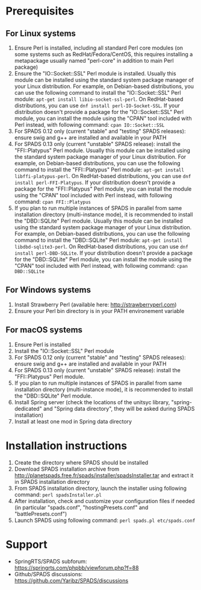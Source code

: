 Prerequisites
=============

  For Linux systems
  -----------------
  1) Ensure Perl is installed, including all standard Perl core modules (on some systems such as RedHat/Fedora/CentOS, this requires installing a metapackage usually named "perl-core" in addition to main Perl package)
  2) Ensure the "IO::Socket::SSL" Perl module is installed. Usually this module can be installed using the standard system package manager of your Linux distribution. For example, on Debian-based distributions, you can use the following command to install the "IO::Socket::SSL" Perl module: `apt-get install libio-socket-ssl-perl`. On RedHat-based distributions, you can use `dnf install perl-IO-Socket-SSL`. If your distribution doesn't provide a package for the "IO::Socket::SSL" Perl module, you can install the module using the "CPAN" tool included with Perl instead, with following command: `cpan IO::Socket::SSL`
  3) For SPADS 0.12 only (current "stable" and "testing" SPADS releases): ensure swig and g++ are installed and available in your PATH
  4) For SPADS 0.13 only (current "unstable" SPADS release): install the "FFI::Platypus" Perl module. Usually this module can be installed using the standard system package manager of your Linux distribution. For example, on Debian-based distributions, you can use the following command to install the "FFI::Platypus" Perl module: `apt-get install libffi-platypus-perl`. On RedHat-based distributions, you can use `dnf install perl-FFI-Platypus`. If your distribution doesn't provide a package for the "FFI::Platypus" Perl module, you can install the module using the "CPAN" tool included with Perl instead, with following command: `cpan FFI::Platypus`
  5) If you plan to run multiple instances of SPADS in parallel from same installation directory (multi-instance mode), it is recommended to install the "DBD::SQLite" Perl module. Usually this module can be installed using the standard system package manager of your Linux distribution. For example, on Debian-based distributions, you can use the following command to install the "DBD::SQLite" Perl module: `apt-get install libdbd-sqlite3-perl`. On RedHat-based distributions, you can use `dnf install perl-DBD-SQLite`. If your distribution doesn't provide a package for the "DBD::SQLite" Perl module, you can install the module using the "CPAN" tool included with Perl instead, with following command: `cpan DBD::SQLite`

  For Windows systems
  -------------------
  1) Install Strawberry Perl (available here: http://strawberryperl.com)
  2) Ensure your Perl bin directory is in your PATH environement variable

  For macOS systems
  -----------------
  1) Ensure Perl is installed
  2) Install the "IO::Socket::SSL" Perl module
  3) For SPADS 0.12 only (current "stable" and "testing" SPADS releases): ensure swig and g++ are installed and available in your PATH
  4) For SPADS 0.13 only (current "unstable" SPADS release): install the "FFI::Platypus" Perl module.
  5) If you plan to run multiple instances of SPADS in parallel from same installation directory (multi-instance mode), it is recommended to install the "DBD::SQLite" Perl module.
  6) Install Spring server (check the locations of the unitsyc library, "spring-dedicated" and "Spring data directory", they will be asked during SPADS installation)
  7) Install at least one mod in Spring data directory

Installation instructions
=========================

  1) Create the directory where SPADS should be installed
  2) Download SPADS installation archive from http://planetspads.free.fr/spads/installer/spadsInstaller.tar and extract it in SPADS installation directory
  3) From SPADS installation directory, launch the installer using following command: `perl spadsInstaller.pl`
  4) After installation, check and customize your configuration files if needed (in particular "spads.conf", "hostingPresets.conf" and "battlePresets.conf")
  5) Launch SPADS using following command: `perl spads.pl etc/spads.conf`

Support
=======

  * SpringRTS/SPADS subforum: https://springrts.com/phpbb/viewforum.php?f=88
  * Github/SPADS discussions: https://github.com/Yaribz/SPADS/discussions
